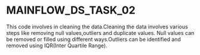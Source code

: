 # MAINFLOW_DS_TASK_02
 This code  involves in cleaning the data.Cleaning the data involves various steps like removing null values,outliers and duplicate values.
 Null values can be removed or filled using different ways.Outliers can be identified and removed using IQR(Inter Quartile Range).

